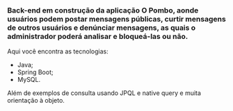 ### Back-end em construção da aplicação O Pombo, aonde usuários podem postar mensagens públicas, curtir mensagens de outros usuários e denúnciar mensagens, as quais o administrador poderá analisar e bloqueá-las ou não.

Aqui você encontra as tecnologias:
* Java;
* Spring Boot;
* MySQL.

Além de exemplos de consulta usando JPQL  e native query e muita orientação à objeto.
